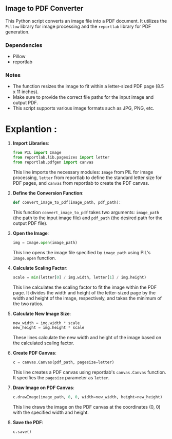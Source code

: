 
## Image to PDF Converter

This Python script converts an image file into a PDF document. It utilizes the `Pillow` library for image processing and the `reportlab` library for PDF generation.

### Dependencies

- Pillow
- reportlab

### Notes

- The function resizes the image to fit within a letter-sized PDF page (8.5 x 11 inches).
- Make sure to provide the correct file paths for the input image and output PDF.
- This script supports various image formats such as JPG, PNG, etc.

# Explantion :

1. **Import Libraries**:
   ```python
   from PIL import Image
   from reportlab.lib.pagesizes import letter
   from reportlab.pdfgen import canvas
   ```
   This line imports the necessary modules: `Image` from PIL for image processing, `letter` from reportlab to define the standard letter size for PDF pages, and `canvas` from reportlab to create the PDF canvas.

2. **Define the Conversion Function**:
   ```python
   def convert_image_to_pdf(image_path, pdf_path):
   ```
   This function `convert_image_to_pdf` takes two arguments: `image_path` (the path to the input image file) and `pdf_path` (the desired path for the output PDF file).

3. **Open the Image**:
   ```python
   img = Image.open(image_path)
   ```
   This line opens the image file specified by `image_path` using PIL's `Image.open` function.

4. **Calculate Scaling Factor**:
   ```python
   scale = min(letter[0] / img.width, letter[1] / img.height)
   ```
   This line calculates the scaling factor to fit the image within the PDF page. It divides the width and height of the letter-sized page by the width and height of the image, respectively, and takes the minimum of the two ratios.

5. **Calculate New Image Size**:
   ```python
   new_width = img.width * scale
   new_height = img.height * scale
   ```
   These lines calculate the new width and height of the image based on the calculated scaling factor.

6. **Create PDF Canvas**:
   ```python
   c = canvas.Canvas(pdf_path, pagesize=letter)
   ```
   This line creates a PDF canvas using reportlab's `canvas.Canvas` function. It specifies the `pagesize` parameter as `letter`.

7. **Draw Image on PDF Canvas**:
   ```python
   c.drawImage(image_path, 0, 0, width=new_width, height=new_height)
   ```
   This line draws the image on the PDF canvas at the coordinates (0, 0) with the specified width and height.

8. **Save the PDF**:
   ```python
   c.save()
   ```
   
